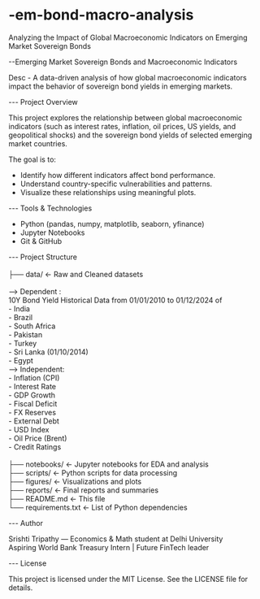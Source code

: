 # -em-bond-macro-analysis
Analyzing the Impact of Global Macroeconomic Indicators on Emerging Market Sovereign Bonds

--Emerging Market Sovereign Bonds and Macroeconomic Indicators

Desc - A data-driven analysis of how global macroeconomic indicators impact the behavior of sovereign bond yields in emerging markets.

--- Project Overview

This project explores the relationship between global macroeconomic indicators (such as interest rates, inflation, oil prices, US yields, and geopolitical shocks) and the sovereign bond yields of selected emerging market countries.

The goal is to:
- Identify how different indicators affect bond performance.
- Understand country-specific vulnerabilities and patterns.
- Visualize these relationships using meaningful plots.

--- Tools & Technologies

- Python (pandas, numpy, matplotlib, seaborn, yfinance)
- Jupyter Notebooks
- Git & GitHub

--- Project Structure
<br/>
<br/>├── data/ <- Raw and Cleaned datasets
<br/>
<br/>--> Dependent : <br/>10Y Bond Yield Historical Data from 01/01/2010 to 01/12/2024 of <br/> - India <br/> - Brazil <br/> - South Africa <br/> - Pakistan <br/> - Turkey <br/> - Sri Lanka (01/10/2014) <br/> - Egypt  <br/>--> Independent: <br/> - Inflation (CPI) <br/> - Interest Rate <br/> - GDP Growth <br/> - Fiscal Deficit <br/> - FX Reserves <br/> - External Debt <br/> - USD Index <br/> - Oil Price (Brent) <br/> - Credit Ratings <br/>
<br/>├── notebooks/ <- Jupyter notebooks for EDA and analysis
<br/>├── scripts/ <- Python scripts for data processing
<br/>├── figures/ <- Visualizations and plots
<br/>├── reports/ <- Final reports and summaries
<br/>├── README.md <- This file
<br/>└── requirements.txt <- List of Python dependencies

--- Author

Srishti Tripathy — Economics & Math student at Delhi University  
Aspiring World Bank Treasury Intern | Future FinTech leader

--- License

This project is licensed under the MIT License. See the LICENSE file for details.
